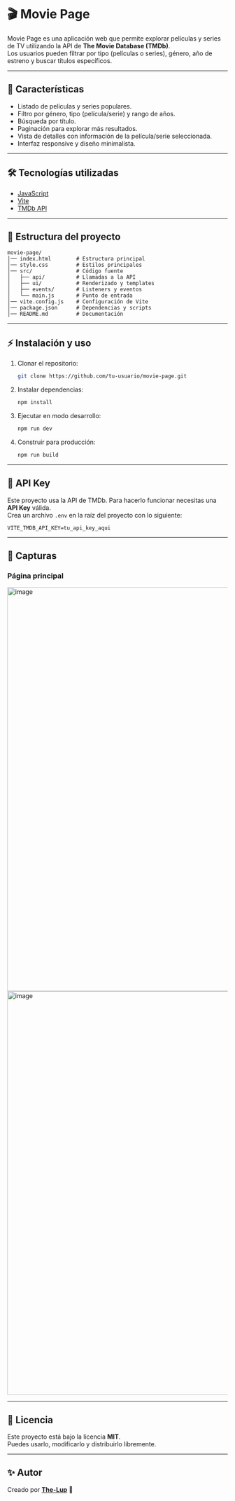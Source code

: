 # 🎬 Movie Page

Movie Page es una aplicación web que permite explorar películas y series de TV utilizando la API de **The Movie Database (TMDb)**.  
Los usuarios pueden filtrar por tipo (películas o series), género, año de estreno y buscar títulos específicos.

---

## 🚀 Características
- Listado de películas y series populares.
- Filtro por género, tipo (película/serie) y rango de años.
- Búsqueda por título.
- Paginación para explorar más resultados.
- Vista de detalles con información de la película/serie seleccionada.
- Interfaz responsive y diseño minimalista.

---

## 🛠️ Tecnologías utilizadas
- [JavaScript](https://developer.mozilla.org/es/docs/Web/JavaScript)
- [Vite](https://vitejs.dev/)
- [TMDb API](https://www.themoviedb.org/documentation/api)

---

## 📂 Estructura del proyecto
```
movie-page/
│── index.html        # Estructura principal
│── style.css         # Estilos principales
│── src/              # Código fuente
│   ├── api/          # Llamadas a la API
│   ├── ui/           # Renderizado y templates
│   ├── events/       # Listeners y eventos
│   └── main.js       # Punto de entrada
│── vite.config.js    # Configuración de Vite
│── package.json      # Dependencias y scripts
│── README.md         # Documentación
```

---

## ⚡ Instalación y uso

1. Clonar el repositorio:
   ```bash
   git clone https://github.com/tu-usuario/movie-page.git
   ```

2. Instalar dependencias:
   ```bash
   npm install
   ```

3. Ejecutar en modo desarrollo:
   ```bash
   npm run dev
   ```

4. Construir para producción:
   ```bash
   npm run build
   ```

---

## 🔑 API Key
Este proyecto usa la API de TMDb. Para hacerlo funcionar necesitas una **API Key** válida.  
Crea un archivo `.env` en la raíz del proyecto con lo siguiente:

```
VITE_TMDB_API_KEY=tu_api_key_aqui
```

---

## 📸 Capturas
### Página principal
<img width="1920" height="923" alt="image" src="https://github.com/user-attachments/assets/5a3afe47-0523-43f6-b2e1-b25d4d6f3901" />
<img width="1920" height="922" alt="image" src="https://github.com/user-attachments/assets/7a9094db-2b47-40e1-8bc5-c39bf447f3a8" />

---

## 📜 Licencia
Este proyecto está bajo la licencia **MIT**.  
Puedes usarlo, modificarlo y distribuirlo libremente.

---

## ✨ Autor
Creado por **[The-Lup](https://github.com/The-Lup)** 🚀
